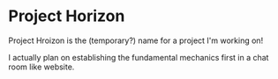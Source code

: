 # Project Horizon
Project Hroizon is the (temporary?) name for a project I'm working on!

I actually plan on establishing the fundamental mechanics first in a chat room like website.